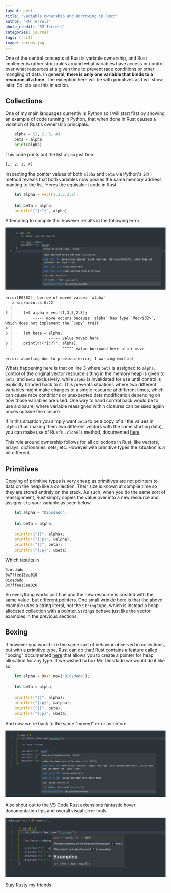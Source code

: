 ```yaml
---
layout: post
title: "Variable Ownership and Borrowing in Rust"
author: "RM Terrell"
photo_credit: "RM Terrell"
categories: journal
tags: [rust]
image: tetons.jpg
---
```


One of the central concepts of Rust is variable ownership, and Rust implements rather strict rules around what variables have access or control over what resources at a given time to prevent race conditions or other mangling of data. In general, **there is only one variable that binds to a resource at a time**. The exception here will be with primitives as I will show later. So lets see this in action.

## Collections

One of my main languages currently is Python so I will start first by showing an example of code running in Python, that when done in Rust causes a violation of Rust's ownership principals.

```python
    alpha = [1, 2, 3, 4]
    beta = alpha
    print(alpha)
```

This code prints out the list `alpha` just fine.

```console
[1, 2, 3, 4]
```

Inspecting the pointer values of both `alpha` and `beta` via Python's `id()` method reveals that both variables now posses the same memory address pointing to the list. Heres the equivalent code in Rust.

```rust
    let alpha = vec![1,3,5,2,8];

    let beta = alpha;
    println!("{:?}", alpha);
```

Attempting to compile this however results in the following error

![rust_ownership_violation](/assets/img/rust-ownership/nope.png)

```console
error[E0382]: borrow of moved value: `alpha`
 --> src/main.rs:6:22
  |
3 |     let alpha = vec![1,3,5,2,8];
  |         ----- move occurs because `alpha` has type `Vec<i32>`, which does not implement the `Copy` trait
4 |
5 |     let beta = alpha;
  |                ----- value moved here
6 |     println!("{:?}", alpha);
  |                      ^^^^^ value borrowed here after move

error: aborting due to previous error; 1 warning emitted
```

Whats happening here is that on line 3 where `beta` is assigned to `alpha`, control of the original vector resource sitting in the memory heap is given to `beta`, and `beta` exclusively, while `alpha` is invalidated for use until control is explicitly handed back to it. This prevents situations where two different variables might make changes to a single resource at different times, which can cause race conditions or unexpected data modification depending on how those variables are used. One way to hand control back would be to use a closure, where variable reassigned within closures can be used again onces outside the closure.

If in this situation you simply want `beta` to be a copy of all the values in `alpha` (thus making them two different vectors with the same starting data), you can make use of Rust's `.clone()` method, documented [here](https://doc.rust-lang.org/std/clone/trait.Clone.html).

This rule around ownership follows for all collections in Rust, like vectors, arrays, dictionaries, sets, etc. However with primitive types the situation is a bit different.

## Primitives

Copying of primitive types is very cheap as primitives are not pointers to data on the heap like a collection. Their size is known at compile time so they are stored entirely on the stack. As such, when you do the same sort of reassignment, Rust simply copies the value over into a new resource and assigns it to your variable as seen below.

```rust
    let alpha = "Diosdado";

    let beta = alpha;

    println!("{}", alpha);
    println!("{:p}", &alpha);
    println!("{}", beta);
    println!("{:p}", &beta);
```

Which results in

```console
Diosdado
0x7ffee15ea010
Diosdado
0x7ffee15ea020
```

So everything works just fine and the new resource is created with the same value, but different pointers. One small wrinkle here is that the above example uses a string literal, not the `String` type, which is instead a heap allocated collection with a pointer. `String`s behave just like the vector examples in the previous sections.

## Boxing

If however you would like the same sort of behavior observed in collections, but with a primitive type, Rust can do that! Rust contains a feature called "boxing" documented [here](https://doc.rust-lang.org/std/boxed/struct.Box.html) that allows you to create a pointer for heap allocation for any type. If we wished to box Mr. Diosdado we would do it like so.

```rust
    let alpha = Box::new("Diosdado");

    let beta = alpha;

    println!("{}", alpha);
    println!("{:p}", &alpha);
    println!("{}", beta);
    println!("{:p}", &beta);
```

And now we're back to the same "moved" error as before.

![boxed_rust_ownership_violation](/assets/img/rust-ownership/boxed_error.png)

Also shout out to the VS Code Rust extensions fantastic hover documentation tips and overall visual error tools.

![docs](/assets/img/rust-ownership/docs.png)

Stay Rusty my friends.
